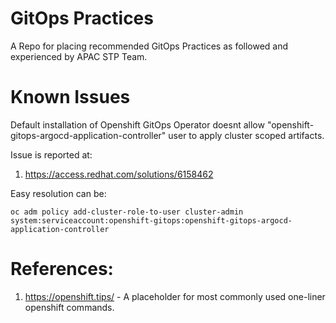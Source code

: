 # GitOps Practices

A Repo for placing recommended GitOps Practices as followed and experienced by APAC STP Team. 




# Known Issues

Default installation of Openshift GitOps Operator doesnt allow "openshift-gitops-argocd-application-controller" user to apply cluster scoped artifacts. 

Issue is reported at: 
1. https://access.redhat.com/solutions/6158462

Easy resolution can be: 

```
oc adm policy add-cluster-role-to-user cluster-admin system:serviceaccount:openshift-gitops:openshift-gitops-argocd-application-controller
```

# References:
1. https://openshift.tips/ - A placeholder for most commonly used one-liner openshift commands.  
